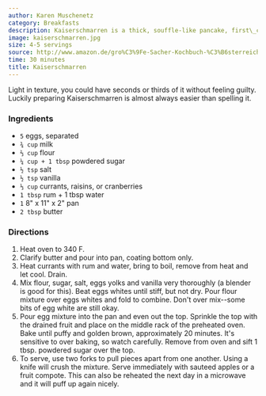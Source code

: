 ```yaml
---
author: Karen Muschenetz
category: Breakfasts
description: Kaiserschmarren is a thick, souffle-like pancake, first\_created for the Austrian Emperor, Francis Joseph I.
image: kaiserschmarren.jpg
size: 4-5 servings
source: http://www.amazon.de/gro%C3%9Fe-Sacher-Kochbuch-%C3%B6sterreichische-K%C3%BCche/dp/3929626276
time: 30 minutes
title: Kaiserschmarren
---
```


Light in texture, you could have seconds or thirds of it without feeling guilty. Luckily preparing Kaiserschmarren is almost always easier than spelling it.

### Ingredients

* `5` eggs, separated
* `¾ cup` milk
* `⅔ cup` flour
* `¼ cup + 1 tbsp` powdered sugar
* `½ tsp` salt
* `½ tsp` vanilla
* `⅓ cup` currants, raisins, or cranberries
* `1 tbsp` rum + 1 tbsp water
* `1` 8" x 11" x 2" pan
* `2 tbsp` butter

### Directions

1. Heat oven to 340 F.
2. Clarify butter and pour into pan, coating bottom only.
3. Heat currants with rum and water, bring to boil, remove from heat and let cool. Drain.
4. Mix flour, sugar, salt, eggs yolks and vanilla very thoroughly (a blender is good for this). Beat eggs whites until stiff, but not dry. Pour flour mixture over eggs whites and fold to combine. Don't over mix--some bits of egg white are still okay.
5. Pour egg mixture into the pan and even out the top. Sprinkle the top with the drained fruit and place on the middle rack of the preheated oven. Bake until puffy and golden brown, approximately 20 minutes. It's sensitive to over baking, so watch carefully. Remove from oven and sift 1 tbsp. powdered sugar over the top.
6. To serve, use two forks to pull pieces apart from one another. Using a knife will crush the mixture. Serve immediately with sauteed apples or a fruit compote. This can also be reheated the next day in a microwave and it will puff up again nicely.